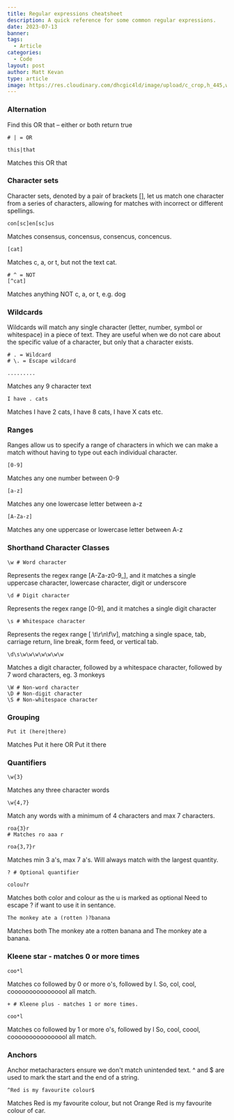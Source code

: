 ```yaml
---
title: Regular expressions cheatsheet
description: A quick reference for some common regular expressions.
date: 2023-07-13
banner:
tags:
  - Article
categories:
  - Code
layout: post
author: Matt Kevan
type: article
image: https://res.cloudinary.com/dhcgic4ld/image/upload/c_crop,h_445,w_593,x_0,y_49/c_scale,h_445,w_593/v1705318217/2208_1c_2.png
---
```

### Alternation

Find this OR that – either or both return true

```regex
# | = OR

this|that
```

Matches this OR that

### Character sets

Character sets, denoted by a pair of brackets \[], let us match one character from a series of characters, allowing for matches with incorrect or different spellings.

```regex
con[sc]en[sc]us
```

Matches consensus, concensus, consencus, concencus.

```regex
[cat]
```

Matches c, a, or t, but not the text cat.

```regex
# ^ = NOT
[^cat]
```

Matches anything NOT c, a, or t, e.g. dog

### Wildcards

Wildcards will match any single character (letter, number, symbol or whitespace) in a piece of text. They are useful when we do not care about the specific value of a character, but only that a character exists.

```regex
# . = Wildcard
# \. = Escape wildcard
```

```regex
......... 
```

Matches any 9 character text

```regex
I have . cats
```

Matches I have 2 cats, I have 8 cats, I have X cats etc.

### Ranges

Ranges allow us to specify a range of characters in which we can make a match without having to type out each individual character.

```regex
[0-9]
```

Matches any one number between 0-9 

```regex
[a-z]
```

Matches any one lowercase letter between a-z

```regex
[A-Za-z]
```

Matches any one uppercase or lowercase letter between A-z

### Shorthand Character Classes

```regex
\w # Word character
```

Represents the regex range \[A-Za-z0-9_], and it matches a single uppercase character, lowercase character, digit or underscore

```regex
\d # Digit character
```

Represents the regex range \[0-9], and it matches a single digit character

```regex
\s # Whitespace character
```

Represents the regex range \[ \t\r\n\f\v], matching a single space, tab, carriage return, line break, form feed, or vertical tab.

```regex
\d\s\w\w\w\w\w\w\w
```

Matches a digit character, followed by a whitespace character, followed by 7 word characters, eg. 3 monkeys

```regex
\W # Non-word character
\D # Non-digit character
\S # Non-whitespace character
```

### Grouping

```regex
Put it (here|there)
```

Matches Put it here OR Put it there

### Quantifiers

```regex
\w{3} 
```

Matches any three character words

```regex
\w{4,7}
```

Match any words with a minimum of 4 characters and max 7 characters.

```regex
roa{3}r
# Matches ro aaa r
```

```regex
roa{3,7}r 
```

Matches min 3 a's, max 7 a's. Will always match with the largest quantity.

```regex
? # Optional quantifier 
```

```regex
colou?r
```

Matches both color and colour as the u is marked as optional
Need to escape ? if want to use it in sentance.

```regex
The monkey ate a (rotten )?banana
```

Matches both The monkey ate a rotten banana and The monkey ate a banana.

### Kleene star - matches 0 or more times

```regex
coo*l 
```

 Matches co followed by 0 or more o's, followed by l. So, col, cool, coooooooooooooool all match.

```regex
+ # Kleene plus - matches 1 or more times.
```

```regex
coo*l 
```

Matches co followed by 1 or more o's, followed by l 
So, cool, coool, coooooooooooooool all match.

### Anchors

Anchor metacharacters ensure we don't match unintended text. ^ and $ are used to mark the start and the end of a string.

```regex
^Red is my favourite colour$
```

Matches Red is my favourite colour, but not Orange Red is my favourite colour of car.